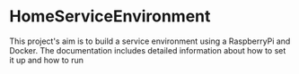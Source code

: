 # HomeServiceEnvironment
This project's aim is to build a service environment using a RaspberryPi and Docker. The documentation includes detailed information about how to set it up and how to run 